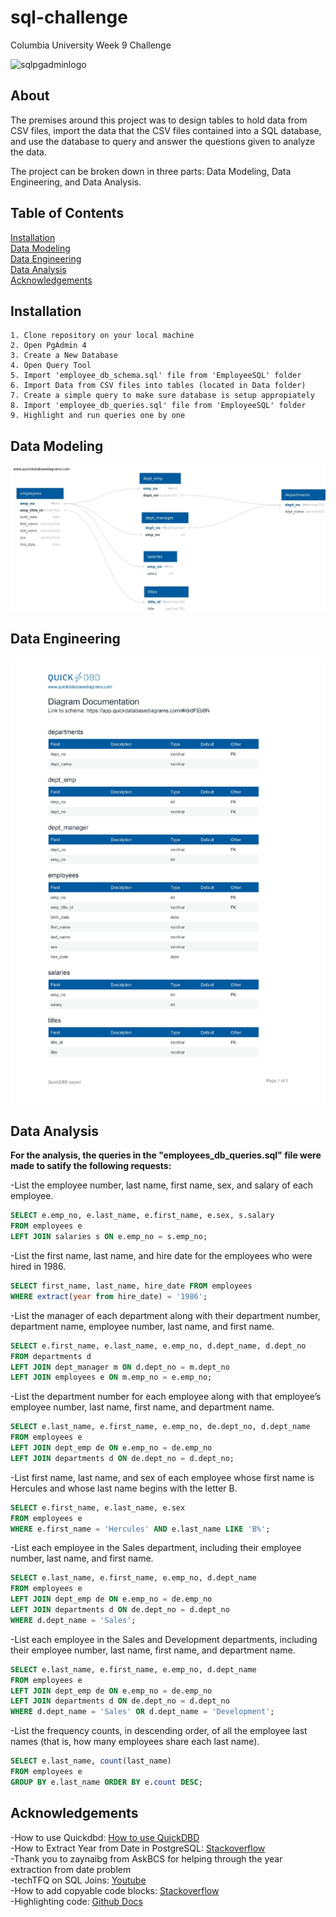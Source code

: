 # sql-challenge
Columbia University Week 9 Challenge

![sqlpgadminlogo](https://i.redd.it/9l7b4wp2vjab1.png)


## About 
The premises around this project was to design tables to hold data from CSV files, import the data that the CSV files contained into a SQL database, and use the database to query and answer the questions given to analyze the data.

The project can be broken down in three parts: Data Modeling, Data Engineering, and Data Analysis. 

## Table of Contents
[Installation](#installation)  
[Data Modeling](#data-modeling)  
[Data Engineering](#data-engineering)  
[Data Analysis](#data-analysis)  
[Acknowledgements](#acknowledgements)  



## Installation 
    1. Clone repository on your local machine
    2. Open PgAdmin 4
    3. Create a New Database
    4. Open Query Tool
    5. Import 'employee_db_schema.sql' file from 'EmployeeSQL' folder
    6. Import Data from CSV files into tables (located in Data folder)
    7. Create a simple query to make sure database is setup appropiately
    8. Import 'employee_db_queries.sql' file from 'EmployeeSQL' folder
    9. Highlight and run queries one by one


## Data Modeling

![Data Map](EmployeeSQL/data/QuickDBD-export-4.jpg)


## Data Engineering

![Data Types](EmployeeSQL/data/QuickDBD-export-3.jpg)

## Data Analysis
**For the analysis, the queries in the "employees_db_queries.sql" file were made to satify the following requests:**  

-List the employee number, last name, first name, sex, and salary of each employee.  
``` SQL
SELECT e.emp_no, e.last_name, e.first_name, e.sex, s.salary  
FROM employees e  
LEFT JOIN salaries s ON e.emp_no = s.emp_no;  
```
-List the first name, last name, and hire date for the employees who were hired in 1986.  
``` SQL
SELECT first_name, last_name, hire_date FROM employees  
WHERE extract(year from hire_date) = '1986'; 
``` 
-List the manager of each department along with their department number, department name, employee number, last name, and first name.  
``` SQL
SELECT e.first_name, e.last_name, e.emp_no, d.dept_name, d.dept_no   
FROM departments d  
LEFT JOIN dept_manager m ON d.dept_no = m.dept_no  
LEFT JOIN employees e ON m.emp_no = e.emp_no; 
```
 
-List the department number for each employee along with that employee’s employee number, last name, first name, and department name.  
``` SQL
SELECT e.last_name, e.first_name, e.emp_no, de.dept_no, d.dept_name  
FROM employees e    
LEFT JOIN dept_emp de ON e.emp_no = de.emp_no  
LEFT JOIN departments d ON de.dept_no = d.dept_no;  
```  

-List first name, last name, and sex of each employee whose first name is Hercules and whose last name begins with the letter B.  
``` SQL
SELECT e.first_name, e.last_name, e.sex  
FROM employees e  
WHERE e.first_name = 'Hercules' AND e.last_name LIKE 'B%';  
```

-List each employee in the Sales department, including their employee number, last name, and first name.  
``` SQL
SELECT e.last_name, e.first_name, e.emp_no, d.dept_name  
FROM employees e  
LEFT JOIN dept_emp de ON e.emp_no = de.emp_no  
LEFT JOIN departments d ON de.dept_no = d.dept_no  
WHERE d.dept_name = 'Sales';  
``` 

-List each employee in the Sales and Development departments, including their employee number, last name, first name, and department name.  
``` SQL
SELECT e.last_name, e.first_name, e.emp_no, d.dept_name  
FROM employees e  
LEFT JOIN dept_emp de ON e.emp_no = de.emp_no  
LEFT JOIN departments d ON de.dept_no = d.dept_no  
WHERE d.dept_name = 'Sales' OR d.dept_name = 'Development';  
``` 
 
-List the frequency counts, in descending order, of all the employee last names (that is, how many employees share each last name).  
``` SQL
SELECT e.last_name, count(last_name)  
FROM employees e  
GROUP BY e.last_name ORDER BY e.count DESC;  
```  

    
## Acknowledgements

-How to use Quickdbd: [How to use QuickDBD](https://www.youtube.com/watch?v=dR5lPbGLY84)\
-How to Extract Year from Date in PostgreSQL: [Stackoverflow](https://stackoverflow.com/questions/36203613/how-to-extract-year-from-date-in-postgresql)\
-Thank you to zaynaibg from AskBCS for helping through the year extraction from date problem\
-techTFQ on SQL Joins: [Youtube](https://www.youtube.com/watch?v=0OQJDd3QqQM)  
-How to add copyable code blocks: [Stackoverflow](https://stackoverflow.com/questions/31908564/easy-way-to-add-copy-to-clipboard-to-github-markdown)  
-Highlighting code: [Github Docs](https://docs.github.com/en/get-started/writing-on-github/working-with-advanced-formatting/creating-and-highlighting-code-blocks)  

